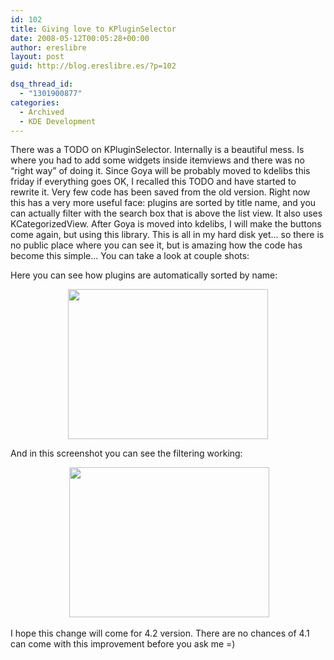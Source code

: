 ```yaml
---
id: 102
title: Giving love to KPluginSelector
date: 2008-05-12T00:05:28+00:00
author: ereslibre
layout: post
guid: http://blog.ereslibre.es/?p=102

dsq_thread_id:
  - "1301900877"
categories:
  - Archived
  - KDE Development
---
```

There was a TODO on KPluginSelector. Internally is a beautiful mess. Is where you had to add some widgets inside itemviews and there was no &#8220;right way&#8221; of doing it. Since Goya will be probably moved to kdelibs this friday if everything goes OK, I recalled this TODO and have started to rewrite it. Very few code has been saved from the old version. Right now this has a very more useful face: plugins are sorted by title name, and you can actually filter with the search box that is above the list view. It also uses KCategorizedView. After Goya is moved into kdelibs, I will make the buttons come again, but using this library. This is all in my hard disk yet&#8230; so there is no public place where you can see it, but is amazing how the code has become this simple&#8230; You can take a look at couple shots:

Here you can see how plugins are automatically sorted by name:

<p style="text-align: center">
  <a href="http://media.ereslibre.es/2008/05/kpluginselector-kwrite.png" target="_blank"><img src="http://media.ereslibre.es/2008/05/kpluginselector-kwrite.png" width="320" border="0" height="240" /></a>
</p>

<p align="left">
  And in this screenshot you can see the filtering working:
</p>

<p align="center">
   <a href="http://media.ereslibre.es/2008/05/kpluginselector-kopete.png" target="_blank"><img src="http://media.ereslibre.es/2008/05/kpluginselector-kopete.png" width="320" border="0" height="240" /></a>
</p>

<p align="left">
  I hope this change will come for 4.2 version. There are no chances of 4.1 can come with this improvement before you ask me =)
</p>
